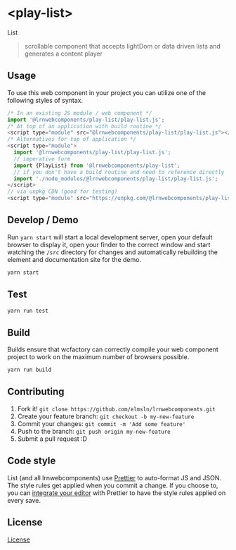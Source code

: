 # &lt;play-list&gt;

List
> scrollable component that accepts lightDom or data driven lists and generates a content player

## Usage
To use this web component in your project you can utilize one of the following styles of syntax.

```js
/* In an existing JS module / web component */
import '@lrnwebcomponents/play-list/play-list.js';
/* At top of an application with build routine */
<script type="module" src="@lrnwebcomponents/play-list/play-list.js"></script>
/* Alternatives for top of application */
<script type="module">
  import '@lrnwebcomponents/play-list/play-list.js';
  // imperative form
  import {PlayList} from '@lrnwebcomponents/play-list';
  // if you don't have a build routine and need to reference directly
  import './node_modules/@lrnwebcomponents/play-list/play-list.js';
</script>
// via unpkg CDN (good for testing)
<script type="module" src="https://unpkg.com/@lrnwebcomponents/play-list/play-list.js"></script>
```

## Develop / Demo
Run `yarn start` will start a local development server, open your default browser to display it, open your finder to the correct window and start watching the `/src` directory for changes and automatically rebuilding the element and documentation site for the demo.
```bash
yarn start
```

## Test

```bash
yarn run test
```

## Build
Builds ensure that wcfactory can correctly compile your web component project to
work on the maximum number of browsers possible.
```bash
yarn run build
```

## Contributing

1. Fork it! `git clone https://github.com/elmsln/lrnwebcomponents.git`
2. Create your feature branch: `git checkout -b my-new-feature`
3. Commit your changes: `git commit -m 'Add some feature'`
4. Push to the branch: `git push origin my-new-feature`
5. Submit a pull request :D

## Code style

List (and all lrnwebcomponents) use [Prettier][prettier] to auto-format JS and JSON.  The style rules get applied when you commit a change.  If you choose to, you can [integrate your editor][prettier-ed] with Prettier to have the style rules applied on every save.

[prettier]: https://github.com/prettier/prettier/
[prettier-ed]: https://github.com/prettier/prettier/#editor-integration
[polyserve]: https://github.com/Polymer/polyserve
[web-component-tester]: https://github.com/Polymer/web-component-tester

## License
[ License](http://opensource.org/licenses/)